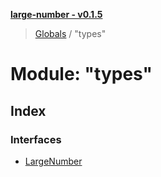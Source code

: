 **[large-number - v0.1.5](../README.md)**

> [Globals](../globals.md) / "types"

# Module: "types"

## Index

### Interfaces

* [LargeNumber](../interfaces/_types_.largenumber.md)

